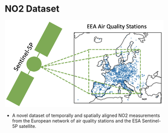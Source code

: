 # NO2 Dataset


![Overview](fig_data.png)

* A novel dataset of temporally and spatially aligned NO2 measurements from the European network of air quality stations and the ESA Sentinel-5P satellite.
